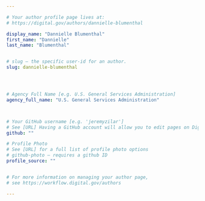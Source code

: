 ```yaml
---

# Your author profile page lives at:
# https://digital.gov/authors/dannielle-blumenthal

display_name: "Dannielle Blumenthal"
first_name: "Dannielle"
last_name: "Blumenthal"


# slug — the specific user-id for an author.
slug: dannielle-blumenthal




# Agency Full Name [e.g. U.S. General Services Administration]
agency_full_name: "U.S. General Services Administration"



# Your GitHub username [e.g. 'jeremyzilar']
# See [URL] Having a GitHub account will allow you to edit pages on DigitalGov. The image used in your GitHub account can also be used to populate your digital.gov profile photo.
github: ""

# Profile Photo
# See [URL] for a full list of profile photo options
# github-photo — requires a github ID
profile_source: ""


# For more information on managing your author page,
# see https://workflow.digital.gov/authors

---
```

